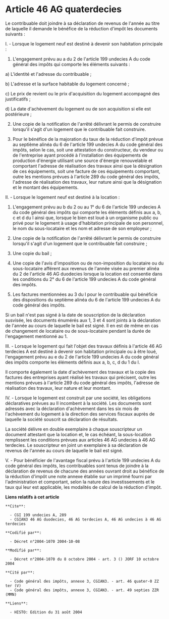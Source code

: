 # Article 46 AG quaterdecies

Le contribuable doit joindre à sa déclaration de revenus de l'année au titre de laquelle il demande le bénéfice de la
réduction d'impôt les documents suivants :

I. - Lorsque le logement neuf est destiné à devenir son habitation principale :

1. L'engagement prévu au a du 2 de l'article 199 undecies A du code général des impôts qui comporte les éléments suivants :

a) L'identité et l'adresse du contribuable ;

b) L'adresse et la surface habitable du logement concerné ;

c) Le prix de revient ou le prix d'acquisition du logement accompagné des justificatifs ;

d) La date d'achèvement du logement ou de son acquisition si elle est postérieure ;

2. Une copie de la notification de l'arrêté délivrant le permis de construire lorsqu'il s'agit d'un logement que le
contribuable fait construire.

3. Pour le bénéfice de la majoration du taux de la réduction d'impôt prévue au septième alinéa du 6 de l'article 199 undecies
A du code général des impôts, selon le cas, soit une attestation du constructeur, du vendeur ou de l'entreprise ayant procédé
à l'installation des équipements de production d'énergie utilisant une source d'énergie renouvelable et comportant l'adresse
de réalisation des travaux ainsi que la désignation de ces équipements, soit une facture de ces équipements comportant, outre
les mentions prévues à l'article 289 du code général des impôts, l'adresse de réalisation des travaux, leur nature ainsi que
la désignation et le montant des équipements.

II. - Lorsque le logement neuf est destiné à la location :

1. L'engagement prévu au b du 2 ou au 1° du 6 de l'article 199 undecies A du code général des impôts qui comporte les
éléments définis aux a, b, c et d du I ainsi que, lorsque le bien est loué à un organisme public ou privé pour le logement à
usage d'habitation principale de son personnel, le nom du sous-locataire et les nom et adresse de son employeur ;

2. Une copie de la notification de l'arrêté délivrant le permis de construire lorsqu'il s'agit d'un logement que le
contribuable fait construire ;

3. Une copie du bail ;

4. Une copie de l'avis d'imposition ou de non-imposition du locataire ou du sous-locataire afférent aux revenus de l'année
visée au premier alinéa du 2 de l'article 46 AG duodecies lorsque la location est consentie dans les conditions du 2° du 6 de
l'article 199 undecies A du code général des impôts.

5. Les factures mentionnées au 3 du I pour le contribuable qui bénéficie des dispositions du septième alinéa du 6 de
l'article 199 undecies A du code général des impôts.

Si un bail n'est pas signé à la date de souscription de la déclaration susvisée, les documents énumérés aux 1, 3 et 4 sont
joints à la déclaration de l'année au cours de laquelle le bail est signé. Il en est de même en cas de changement de
locataire ou de sous-locataire pendant la durée de l'engagement mentionné au 1.

III. - Lorsque le logement qui fait l'objet des travaux définis à l'article 46 AG terdecies A est destiné à devenir son
habitation principale ou à être loué, l'engagement prévu au e du 2 de l'article 199 undecies A du code général des impôts
comporte les éléments définis aux a, b, c, d du 1 du I.

Il comporte également la date d'achèvement des travaux et la copie des factures des entreprises ayant réalisé les travaux qui
précisent, outre les mentions prévues à l'article 289 du code général des impôts, l'adresse de réalisation des travaux, leur
nature et leur montant.

IV. - Lorsque le logement est construit par une société, les obligations déclaratives prévues au II incombent à la société.
Les documents sont adressés avec la déclaration d'achèvement dans les six mois de l'achèvement du logement à la direction des
services fiscaux auprès de laquelle la société souscrit sa déclaration de résultats.

La société délivre en double exemplaire à chaque souscripteur un document attestant que la location et, le cas échéant, la
sous-location remplissent les conditions prévues aux articles 46 AG undecies à 46 AG terdecies. Le souscripteur en joint un
exemplaire à sa déclaration de revenus de l'année au cours de laquelle le bail est signé.

V. - Pour bénéficier de l'avantage fiscal prévu à l'article 199 undecies A du code général des impôts, les contribuables sont
tenus de joindre à la déclaration de revenus de chacune des années ouvrant droit au bénéfice de la réduction d'impôt une note
annexe établie sur un imprimé fourni par l'administration et comportant, selon la nature des investissements et le taux qui
leur est applicable, les modalités de calcul de la réduction d'impôt.

**Liens relatifs à cet article**

	**Cite**:

	  - CGI 199 undecies A, 289
	  - CGIAN3 46 AG duodecies, 46 AG terdecies A, 46 AG undecies à 46 AG terdecies

	**Codifié par**:

	  - Décret n°2004-1070 2004-10-08

	**Modifié par**:

	  - Décret n°2004-1070 du 8 octobre 2004 - art. 3 () JORF 10 octobre 2004

	**Cité par**:

	  - Code général des impôts, annexe 3, CGIAN3. - art. 46 quater-0 ZZ ter (V)
	  - Code général des impôts, annexe 3, CGIAN3. - art. 49 septies ZZR (MMN)

	**Liens**:

	  - HISTO: Edition du 31 août 2004
